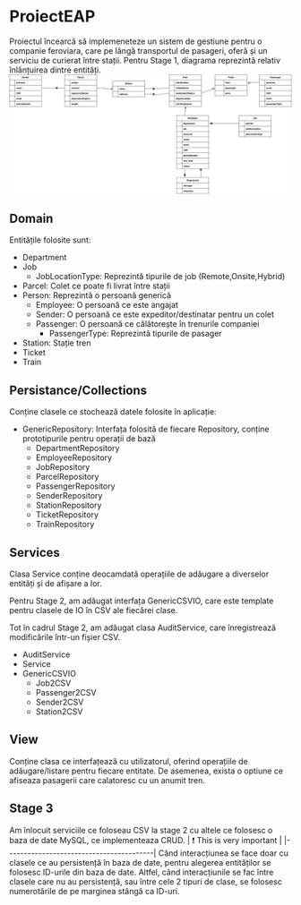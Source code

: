 # ProiectEAP
Proiectul încearcă să implemeneteze un sistem de gestiune pentru o companie feroviara, care pe lângă transportul de pasageri, oferă și un serviciu de curierat între stații.
Pentru Stage 1, diagrama reprezintă relativ înlănțuirea dintre entități.
![](Diagrama_stage_1.drawio.svg)
## Domain
Entitățile folosite sunt:
- Department
- Job
  - JobLocationType: Reprezintă tipurile de job (Remote,Onsite,Hybrid)
- Parcel: Colet ce poate fi livrat între stații
- Person: Reprezintă o persoană generică
  - Employee: O persoană ce este angajat
  - Sender: O persoană ce este expeditor/destinatar pentru un colet
  - Passenger: O persoană ce călătorește în trenurile companiei
    - PassengerType: Reprezintă tipurile de pasager
- Station: Stație tren
- Ticket
- Train
## Persistance/Collections
Conține clasele ce stochează datele folosite în aplicație:
- GenericRepository: Interfața folosită de fiecare Repository, conține prototipurile pentru operații de bază
  - DepartmentRepository
  - EmployeeRepository
  - JobRepository
  - ParcelRepository
  - PassengerRepository
  - SenderRepository
  - StationRepository
  - TicketRepository
  - TrainRepository
## Services
  Clasa Service conține deocamdată operațiile de adăugare a diverselor entități și de afișare a lor.
  
Pentru Stage 2, am adăugat interfața GenericCSVIO, care este template pentru clasele de IO în CSV ale fiecărei clase.

Tot în cadrul Stage 2, am adăugat clasa AuditService, care înregistrează modificările într-un fișier CSV.  
- AuditService
- Service
- GenericCSVIO
  - Job2CSV
  - Passenger2CSV
  - Sender2CSV
  - Station2CSV
  
## View
Conține clasa ce interfațează cu utilizatorul, oferind operațiile de adăugare/listare pentru fiecare entitate.
De asemenea, exista o optiune ce afiseaza pasagerii care calatoresc cu un anumit tren.
## Stage 3
Am înlocuit serviciile ce foloseau CSV la stage 2 cu altele ce folosesc o baza de date MySQL, ce implementeaza CRUD.
| :exclamation:  This is very important   |
|-----------------------------------------|
Când interacțiunea se face doar cu clasele ce au persistență în baza de date, pentru alegerea entităților se folosesc ID-urile din baza de date.
Altfel, când interacțiunile se fac între clasele care nu au persistență, sau între cele 2 tipuri de clase, se folosesc numerotările de pe marginea stângă ca ID-uri.